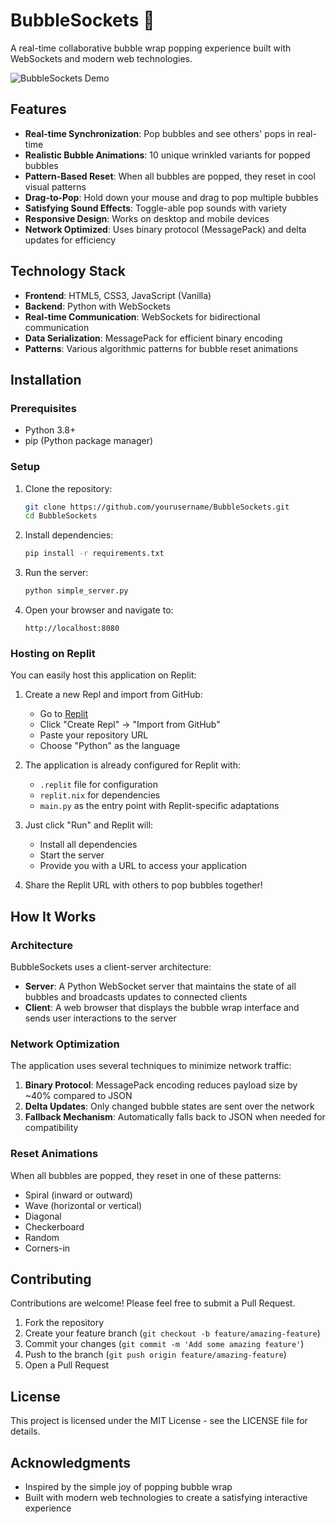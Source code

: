 # BubbleSockets 🫧

A real-time collaborative bubble wrap popping experience built with WebSockets and modern web technologies.

![BubbleSockets Demo](https://i.imgur.com/placeholder.gif)

## Features

- **Real-time Synchronization**: Pop bubbles and see others' pops in real-time
- **Realistic Bubble Animations**: 10 unique wrinkled variants for popped bubbles
- **Pattern-Based Reset**: When all bubbles are popped, they reset in cool visual patterns
- **Drag-to-Pop**: Hold down your mouse and drag to pop multiple bubbles
- **Satisfying Sound Effects**: Toggle-able pop sounds with variety
- **Responsive Design**: Works on desktop and mobile devices
- **Network Optimized**: Uses binary protocol (MessagePack) and delta updates for efficiency

## Technology Stack

- **Frontend**: HTML5, CSS3, JavaScript (Vanilla)
- **Backend**: Python with WebSockets
- **Real-time Communication**: WebSockets for bidirectional communication
- **Data Serialization**: MessagePack for efficient binary encoding
- **Patterns**: Various algorithmic patterns for bubble reset animations

## Installation

### Prerequisites

- Python 3.8+
- pip (Python package manager)

### Setup

1. Clone the repository:
   ```bash
   git clone https://github.com/yourusername/BubbleSockets.git
   cd BubbleSockets
   ```

2. Install dependencies:
   ```bash
   pip install -r requirements.txt
   ```

3. Run the server:
   ```bash
   python simple_server.py
   ```

4. Open your browser and navigate to:
   ```
   http://localhost:8080
   ```

### Hosting on Replit

You can easily host this application on Replit:

1. Create a new Repl and import from GitHub:
   - Go to [Replit](https://replit.com)
   - Click "Create Repl" → "Import from GitHub"
   - Paste your repository URL
   - Choose "Python" as the language

2. The application is already configured for Replit with:
   - `.replit` file for configuration
   - `replit.nix` for dependencies
   - `main.py` as the entry point with Replit-specific adaptations

3. Just click "Run" and Replit will:
   - Install all dependencies
   - Start the server
   - Provide you with a URL to access your application

4. Share the Replit URL with others to pop bubbles together!

## How It Works

### Architecture

BubbleSockets uses a client-server architecture:

- **Server**: A Python WebSocket server that maintains the state of all bubbles and broadcasts updates to connected clients
- **Client**: A web browser that displays the bubble wrap interface and sends user interactions to the server

### Network Optimization

The application uses several techniques to minimize network traffic:

1. **Binary Protocol**: MessagePack encoding reduces payload size by ~40% compared to JSON
2. **Delta Updates**: Only changed bubble states are sent over the network
3. **Fallback Mechanism**: Automatically falls back to JSON when needed for compatibility

### Reset Animations

When all bubbles are popped, they reset in one of these patterns:

- Spiral (inward or outward)
- Wave (horizontal or vertical)
- Diagonal
- Checkerboard
- Random
- Corners-in

## Contributing

Contributions are welcome! Please feel free to submit a Pull Request.

1. Fork the repository
2. Create your feature branch (`git checkout -b feature/amazing-feature`)
3. Commit your changes (`git commit -m 'Add some amazing feature'`)
4. Push to the branch (`git push origin feature/amazing-feature`)
5. Open a Pull Request

## License

This project is licensed under the MIT License - see the LICENSE file for details.

## Acknowledgments

- Inspired by the simple joy of popping bubble wrap
- Built with modern web technologies to create a satisfying interactive experience
